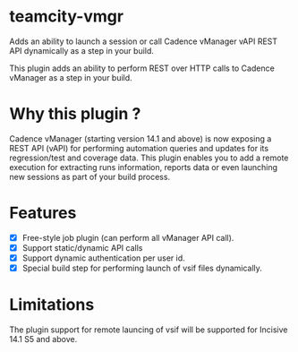 teamcity-vmgr
=============

Adds an ability to launch a session or call Cadence vManager vAPI REST API dynamically as a step in your build.

This plugin adds an ability to perform REST over HTTP calls to Cadence vManager as a step in your build.

Why this plugin ?
=================
Cadence vManager (starting version 14.1 and above) is now exposing a REST API (vAPI) for performing automation queries and updates for its regression/test and coverage data.  This plugin enables you to add a remote execution for extracting runs information, reports data or even launching new sessions as part of your build process.

Features
========
- [x] Free-style job plugin (can perform all vManager API call).
- [x] Support static/dynamic API calls
- [x] Support dynamic authentication per user id.
- [x] Special build step for performing launch of vsif files dynamically.

Limitations
===========
The plugin support for remote launcing of vsif will be supported for Incisive 14.1 S5 and above.
